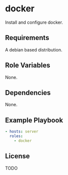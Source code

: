 # docker
Install and configure docker.

## Requirements
A debian based distribution.

## Role Variables
None.

## Dependencies
None.

## Example Playbook
```yaml
- hosts: server
  roles:
    - docker
```

## License
TODO
